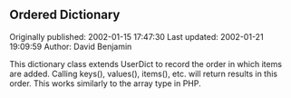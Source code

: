 ## Ordered Dictionary 
Originally published: 2002-01-15 17:47:30 
Last updated: 2002-01-21 19:09:59 
Author: David Benjamin 
 
This dictionary class extends UserDict to record the order in which items are added. Calling keys(), values(), items(), etc. will return results in this order. This works similarly to the array type in PHP.
